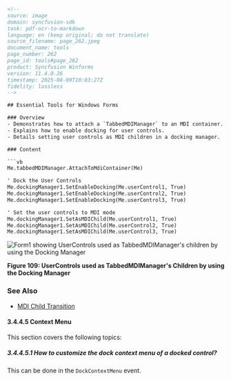 ```html
<!-- 
source: image
domain: syncfusion-sdk
task: pdf-ocr-to-markdown
language: en (keep original; do not translate)
source_filename: page_262.jpeg
document_name: tools
page_number: 262
page_id: tools#page_262
product: Syncfusion Winforms
version: 11.4.0.26
timestamp: 2025-08-09T10:03:27Z
fidelity: lossless
-->

## Essential Tools for Windows Forms

### Overview
- Demonstrates how to attach a `TabbedMDIManager` to an MDI container.
- Explains how to enable docking for user controls.
- Details setting user controls as MDI children in a docking manager.

### Content

```vb
Me.tabbedMDIManager.AttachToMdiContainer(Me)

' Dock the User Controls
Me.dockingManager1.SetEnableDocking(Me.userControl1, True)
Me.dockingManager1.SetEnableDocking(Me.userControl2, True)
Me.dockingManager1.SetEnableDocking(Me.userControl3, True)

' Set the user controls to MDI mode
Me.dockingManager1.SetAsMDIChild(Me.userControl1, True)
Me.dockingManager1.SetAsMDIChild(Me.userControl2, True)
Me.dockingManager1.SetAsMDIChild(Me.userControl3, True)
```

![Form1 showing UserControls used as TabbedMDIManager's children by using the Docking Manager](image.png)

**Figure 109: UserControls used as TabbedMDIManager's Children by using the Docking Manager**

### See Also
- [MDI Child Transition](#)

#### 3.4.4.5 Context Menu

This section covers the following topics:

##### 3.4.4.5.1 How to customize the dock context menu of a docked control?

This can be done in the `DockContextMenu` event.

<!-- tags: [Syncfusion, Winforms, DockingManager, MDIChild, TabbedMDIManager, ContextMenu, Docking, MDIChildTransition, DockedControl, ContextMenuCustomization] keywords: [DockingManager, MDIChild, MDIChildTransition, TabbedMDIManager, DockContextMenu, DockedControl, ContextMenu, Customization, Windows Forms] -->
```